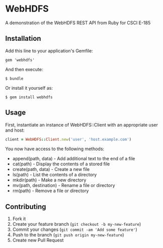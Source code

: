 # WebHDFS

A demonstration of the WebHDFS REST API from Ruby for CSCI E-185

## Installation

Add this line to your application's Gemfile:

    gem 'webhdfs'

And then execute:

    $ bundle

Or install it yourself as:

    $ gem install webhdfs

## Usage

First, instantiate an instance of WebHDFS::Client with an appropriate user and host:

````ruby
client = WebHDFS::Client.new('user', 'host.example.com')
````

You now have access to the following methods:

 * append(path, data) - Add additional text to the end of a file
 * cat(path) - Display the contents of a stored file
 * create(path, data) - Create a new file
 * ls(path) - List the contents of a directory
 * mkdir(path) - Make a new directory
 * mv(path, destination) - Rename a file or directory
 * rm(path) - Remove a file or directory

## Contributing

1. Fork it
2. Create your feature branch (`git checkout -b my-new-feature`)
3. Commit your changes (`git commit -am 'Add some feature'`)
4. Push to the branch (`git push origin my-new-feature`)
5. Create new Pull Request
